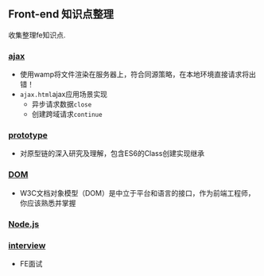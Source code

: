 ## Front-end 知识点整理
收集整理fe知识点.

### [ajax](https://github.com/TimRChen/Web-knowledge/tree/master/ajax)
*   使用wamp将文件渲染在服务器上，符合同源策略，在本地环境直接请求将出错！
*   `ajax.html`ajax应用场景实现
    *   异步请求数据`close`
    *   创建跨域请求`continue`


### [prototype](https://github.com/TimRChen/Web-knowledge/tree/master/prototype)
*   对原型链的深入研究及理解，包含ES6的Class创建实现继承


### [DOM](https://github.com/TimRChen/Web-knowledge/tree/master/dom)
*   W3C文档对象模型（DOM）是中立于平台和语言的接口，作为前端工程师，你应该熟悉并掌握


### [Node.js](https://github.com/TimRChen/Web-knowledge/tree/master/nodejs)


### [interview](https://github.com/TimRChen/Web-knowledge/tree/master/interview)
*   FE面试